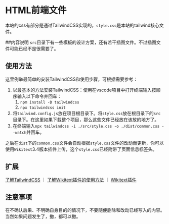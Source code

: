 # HTML前端文件
本站的css有部分是通过TailwindCSS实现的，`style.css`是本站的tailwind核心文件。

##内容说明
`src`目录下有一些模板的设计方案，还有若干插图文件。不过插图文件可能已经不是很需要了。

## 使用方法


这里例举最简单的安装TailwindCSS和使用步骤，可根据需要参考：


1. 以最基本的方法安装TailwindCSS：使用在vscode项目中打开终端输入按顺序输入以下命令并回车：
	1. `npm install -D tailwindcss`
	2. `npx tailwindcss init`
2. 将`tailwind.config.js`放在项目根目录下。将`style.css`放在根目录下的`src`目录下。在这里如果下载整个项目，那么这些文件已经放在该放的地方了。
3. 在终端输入`npx tailwindcss -i ./src/style.css -o ./dist/common.css --watch`并回车。

之后在`dist`下的`common.css`文件会自动根据`style.css`文件的改动而更新，你可以使用`Wikitext`3.4版本插件上传，这个`style.css`已经附带了页面信息标签头。

## 扩展
[了解TailwindCSS](https://Tailwindcss.com) ｜ [了解Wikitext插件的使用方法](https://www.huijiwiki.com/p/21136) ｜ [Wikitext插件](https://marketplace.visualstudio.com/items?itemName=RoweWilsonFrederiskHolme.wikitext)

## 注意事项
在不确认后果、不明确自身目的的情况下，不要随便删除和改动已经写入的内容。当然如果问题发生了，撤，都可以撤。
